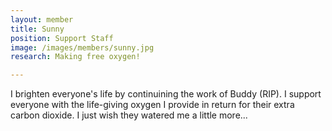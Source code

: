 ```yaml
---
layout: member
title: Sunny
position: Support Staff
image: /images/members/sunny.jpg
research: Making free oxygen!

---
```


I brighten everyone's life by continuining the work of Buddy (RIP). I support everyone with the life-giving oxygen I provide in return for their extra carbon dioxide. I just wish they watered me a little more...

